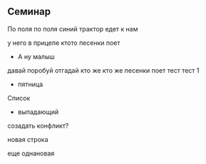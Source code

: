 ## Семинар 
По поля по поля синий трактор
едет к нам 

у него в прицепе ктото песенки поет
* А ну малыш

давай
поробуй отгадай кто же кто же 
песенки поет
тест 
тест 1
* пятница

Список 
  * выпадающий

  
созадать конфликт?

новая строка

еще однановая

